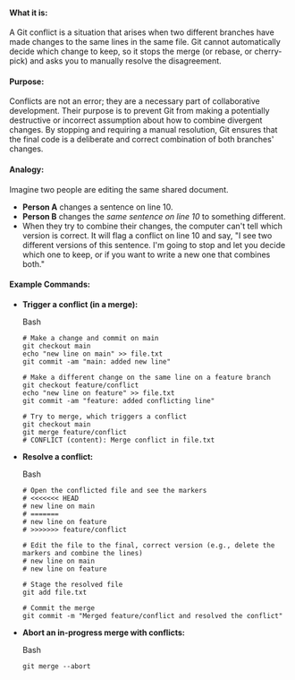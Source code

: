 #### **What it is:**

A Git conflict is a situation that arises when two different branches have made changes to the same lines in the same file. Git cannot automatically decide which change to keep, so it stops the merge (or rebase, or cherry-pick) and asks you to manually resolve the disagreement.

#### **Purpose:**

Conflicts are not an error; they are a necessary part of collaborative development. Their purpose is to prevent Git from making a potentially destructive or incorrect assumption about how to combine divergent changes. By stopping and requiring a manual resolution, Git ensures that the final code is a deliberate and correct combination of both branches' changes.

#### **Analogy:**

Imagine two people are editing the same shared document.

- **Person A** changes a sentence on line 10.
- **Person B** changes the _same sentence on line 10_ to something different.
- When they try to combine their changes, the computer can't tell which version is correct. It will flag a conflict on line 10 and say, "I see two different versions of this sentence. I'm going to stop and let you decide which one to keep, or if you want to write a new one that combines both."

#### **Example Commands:**

- **Trigger a conflict (in a merge):**
    
    Bash
    
    ```
    # Make a change and commit on main
    git checkout main
    echo "new line on main" >> file.txt
    git commit -am "main: added new line"
    
    # Make a different change on the same line on a feature branch
    git checkout feature/conflict
    echo "new line on feature" >> file.txt
    git commit -am "feature: added conflicting line"
    
    # Try to merge, which triggers a conflict
    git checkout main
    git merge feature/conflict
    # CONFLICT (content): Merge conflict in file.txt
    ```
    
- **Resolve a conflict:**
    
    Bash
    
    ```
    # Open the conflicted file and see the markers
    # <<<<<<< HEAD
    # new line on main
    # =======
    # new line on feature
    # >>>>>>> feature/conflict
    
    # Edit the file to the final, correct version (e.g., delete the markers and combine the lines)
    # new line on main
    # new line on feature
    
    # Stage the resolved file
    git add file.txt
    
    # Commit the merge
    git commit -m "Merged feature/conflict and resolved the conflict"
    ```
    
- **Abort an in-progress merge with conflicts:**
    
    Bash
    
    ```
    git merge --abort
    ```